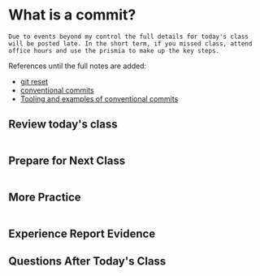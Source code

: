 # What is a commit?

```{warning}
Due to events beyond my control the full details for today's class will be posted late. In the short term, if you missed class, attend office hours and use the prismia to make up the key steps. 
```

References until the full notes are added: 
- [git reset](https://git-scm.com/book/en/v2/Git-Tools-Reset-Demystified)
- [conventional commits](https://www.conventionalcommits.org/en/v1.0.0/)
- [Tooling and examples of conventional commits](https://www.conventionalcommits.org/en/about/)



## Review today's class

```{include} ../_review/2023-09-26.md
```


## Prepare for Next Class

```{include} ../_prepare/2023-09-26.md
```



## More Practice

```{include} ../_practice/2023-09-26.md
```



## Experience Report Evidence

## Questions After Today's Class 